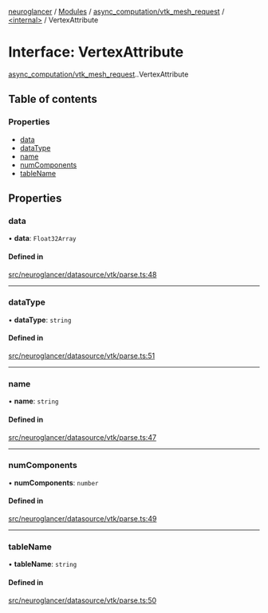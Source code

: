 [neuroglancer](../README.md) / [Modules](../modules.md) / [async\_computation/vtk\_mesh\_request](../modules/async_computation_vtk_mesh_request.md) / [<internal\>](../modules/async_computation_vtk_mesh_request._internal_.md) / VertexAttribute

# Interface: VertexAttribute

[async_computation/vtk_mesh_request](../modules/async_computation_vtk_mesh_request.md).[<internal>](../modules/async_computation_vtk_mesh_request._internal_.md).VertexAttribute

## Table of contents

### Properties

- [data](async_computation_vtk_mesh_request._internal_.VertexAttribute.md#data)
- [dataType](async_computation_vtk_mesh_request._internal_.VertexAttribute.md#datatype)
- [name](async_computation_vtk_mesh_request._internal_.VertexAttribute.md#name)
- [numComponents](async_computation_vtk_mesh_request._internal_.VertexAttribute.md#numcomponents)
- [tableName](async_computation_vtk_mesh_request._internal_.VertexAttribute.md#tablename)

## Properties

### data

• **data**: `Float32Array`

#### Defined in

[src/neuroglancer/datasource/vtk/parse.ts:48](https://github.com/ActiveBrainAtlas2/neuroglancer/blob/1beb5d34/src/neuroglancer/datasource/vtk/parse.ts#L48)

___

### dataType

• **dataType**: `string`

#### Defined in

[src/neuroglancer/datasource/vtk/parse.ts:51](https://github.com/ActiveBrainAtlas2/neuroglancer/blob/1beb5d34/src/neuroglancer/datasource/vtk/parse.ts#L51)

___

### name

• **name**: `string`

#### Defined in

[src/neuroglancer/datasource/vtk/parse.ts:47](https://github.com/ActiveBrainAtlas2/neuroglancer/blob/1beb5d34/src/neuroglancer/datasource/vtk/parse.ts#L47)

___

### numComponents

• **numComponents**: `number`

#### Defined in

[src/neuroglancer/datasource/vtk/parse.ts:49](https://github.com/ActiveBrainAtlas2/neuroglancer/blob/1beb5d34/src/neuroglancer/datasource/vtk/parse.ts#L49)

___

### tableName

• **tableName**: `string`

#### Defined in

[src/neuroglancer/datasource/vtk/parse.ts:50](https://github.com/ActiveBrainAtlas2/neuroglancer/blob/1beb5d34/src/neuroglancer/datasource/vtk/parse.ts#L50)
